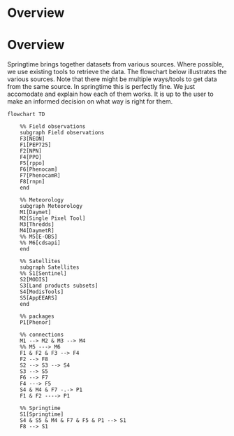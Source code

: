 # Overview

# Overview

Springtime brings together datasets from various sources. Where possible, we use
existing tools to retrieve the data. The flowchart below illustrates the various
sources. Note that there might be multiple ways/tools to get data from the same
source. In springtime this is perfectly fine. We just accomodate and explain how
each of them works. It is up to the user to make an informed decision on what
way is right for them.

```mermaid
flowchart TD

    %% Field observations
    subgraph Field observations
    F3[NEON]
    F1[PEP725]
    F2[NPN]
    F4[PPO]
    F5[rppo]
    F6[Phenocam]
    F7[PhenocamR]
    F8[rnpn]
    end

    %% Meteorology
    subgraph Meteorology
    M1[Daymet]
    M2[Single Pixel Tool]
    M3[Thredds]
    M4[DaymetR]
    %% M5[E-OBS]
    %% M6[cdsapi]
    end

    %% Satellites
    subgraph Satellites
    %% S1[Sentinel]
    S2[MODIS]
    S3[Land products subsets]
    S4[ModisTools]
    S5[AppEEARS]
    end

    %% packages
    P1[Phenor]

    %% connections
    M1 --> M2 & M3 --> M4
    %% M5 ---> M6
    F1 & F2 & F3 --> F4
    F2 --> F8
    S2 --> S3 --> S4
    S3 --> S5
    F6 --> F7
    F4 ---> F5
    S4 & M4 & F7 -.-> P1
    F1 & F2 ----> P1

    %% Springtime
    S1[Springtime]
    S4 & S5 & M4 & F7 & F5 & P1 --> S1
    F8 --> S1
```
